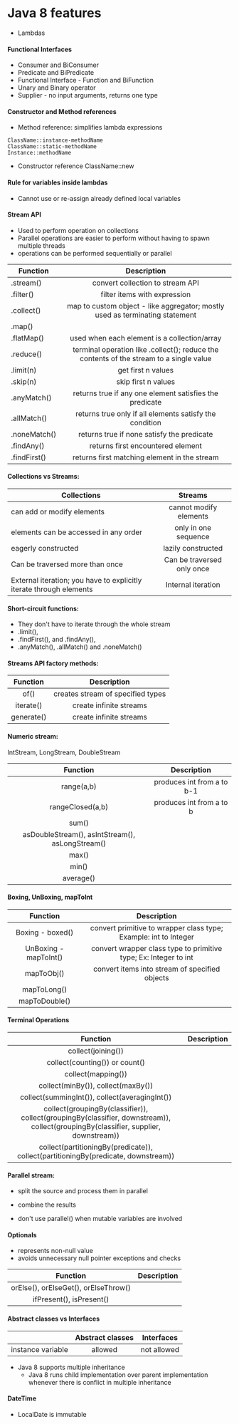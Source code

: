 # Java 8 features

* Lambdas
#### Functional Interfaces
* Consumer and BiConsumer
* Predicate and BiPredicate
* Functional Interface - Function and BiFunction
* Unary and Binary operator
* Supplier - no input arguments, returns one type

#### Constructor and Method references
* Method reference: simplifies lambda expressions
```$xslt
ClassName::instance-methodName
ClassName::static-methodName
Instance::methodName
```

* Constructor reference
ClassName::new

#### Rule for variables inside lambdas
* Cannot use or re-assign already defined local variables 

#### Stream API
* Used to perform operation on collections
* Parallel operations are easier to perform without having to spawn multiple threads
* operations can be performed sequentially or parallel

| Function|Description|
|---------------|:-------------:|
| .stream()| convert collection to stream API|
| .filter()| filter items with expression |
| .collect()|map to custom object - like aggregator; mostly used as terminating statement|
| .map()| |
| .flatMap()|used when each element is a collection/array|
| .reduce() | terminal operation like .collect(); reduce the contents of the stream to a single value |
| .limit(n) | get first n values |
| .skip(n) | skip first n values |
| .anyMatch() | returns true if any one element satisfies the predicate |
| .allMatch() | returns true only if all elements satisfy the condition |
| .noneMatch() | returns true if none satisfy the predicate |
| .findAny() | returns first encountered element |
| .findFirst() | returns first matching element in the stream |
  


#### Collections vs Streams:

|Collections|Streams|
|---|:---:|
|can add or modify elements|cannot modify elements|
|elements can be accessed in any order|only in one sequence|
|eagerly constructed|lazily constructed|
|Can be traversed more than once|Can be traversed only once|
|External iteration; you have to explicitly iterate through elements|Internal iteration|

#### Short-circuit functions:
* They don't have to iterate through the whole stream
* .limit(), 
* .findFirst(), and .findAny(), 
* .anyMatch(), .allMatch() and .noneMatch() 

#### Streams API factory methods:

|Function|Description|
|:----:|:----:|
|of() | creates stream of specified types|
|iterate() | create infinite streams|
|generate() | create infinite streams|

#### Numeric stream:
IntStream, LongStream, DoubleStream

|Function|Description|
|:----:|:----:|
|range(a,b) | produces int from a to b-1|
|rangeClosed(a,b) | produces int from a to b|
|sum() | |
|asDoubleStream(), asIntStream(), asLongStream() | |
|max() | |
|min() | |
|average() | |

#### Boxing, UnBoxing, mapToInt
|Function|Description|
|:----:|:----:|
|Boxing - boxed() | convert primitive to wrapper class type; Example: int to Integer|
|UnBoxing - mapToInt() | convert wrapper class type to primitive type; Ex: Integer to int |
|mapToObj() | convert items into stream of specified objects|
|mapToLong() | |
|mapToDouble() | |

#### Terminal Operations
|Function|Description|
|:----:|:----:|
|collect(joining()) | |
|collect(counting()) or count() | |
|collect(mapping()) | |
|collect(minBy()), collect(maxBy()) | |
|collect(summingInt()), collect(averagingInt()) | |
|collect(groupingBy(classifier)), collect(groupingBy(classifier, downstream)), collect(groupingBy(classifier, supplier, downstream)) | |
|collect(partitioningBy(predicate)), collect(partitioningBy(predicate, downstream)) | |

#### Parallel stream:
* split the source and process them in parallel
* combine the results

* don't use parallel() when mutable variables are involved

#### Optionals
* represents non-null value
* avoids unnecessary null pointer exceptions and checks

|Function|Description|
|:----:|:----:|
|orElse(), orElseGet(), orElseThrow() | |
|ifPresent(), isPresent() | |

#### Abstract classes vs Interfaces

| |Abstract classes|Interfaces|
|:----:|:----:|:----:|
|instance variable |allowed |not allowed |

* Java 8 supports multiple inheritance 
    * Java 8 runs child implementation over parent implementation whenever there is conflict in multiple inheritance

#### DateTime

* LocalDate is immutable



